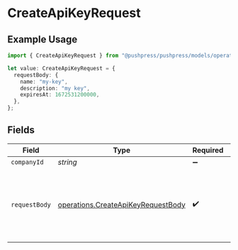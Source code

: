 # CreateApiKeyRequest

## Example Usage

```typescript
import { CreateApiKeyRequest } from "@pushpress/pushpress/models/operations";

let value: CreateApiKeyRequest = {
  requestBody: {
    name: "my-key",
    description: "my key",
    expiresAt: 1672531200000,
  },
};
```

## Fields

| Field                                                                                    | Type                                                                                     | Required                                                                                 | Description                                                                              | Example                                                                                  |
| ---------------------------------------------------------------------------------------- | ---------------------------------------------------------------------------------------- | ---------------------------------------------------------------------------------------- | ---------------------------------------------------------------------------------------- | ---------------------------------------------------------------------------------------- |
| `companyId`                                                                              | *string*                                                                                 | :heavy_minus_sign:                                                                       | N/A                                                                                      |                                                                                          |
| `requestBody`                                                                            | [operations.CreateApiKeyRequestBody](../../models/operations/createapikeyrequestbody.md) | :heavy_check_mark:                                                                       | Create a new key                                                                         | {<br/>"name": "my-key",<br/>"description": "my key",<br/>"expiresAt": 1672531200000<br/>} |